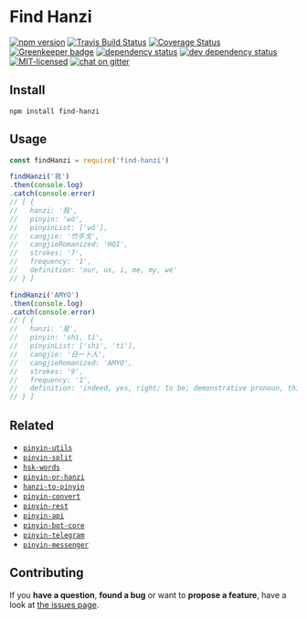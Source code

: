 # Find Hanzi

[![npm version](https://img.shields.io/npm/v/find-hanzi.svg)](https://www.npmjs.com/package/find-hanzi)
[![Travis Build Status](https://travis-ci.org/pepebecker/find-hanzi.svg)](https://travis-ci.org/pepebecker/find-hanzi)
[![Coverage Status](https://coveralls.io/repos/github/pepebecker/find-hanzi/badge.svg)](https://coveralls.io/github/pepebecker/find-hanzi)
[![Greenkeeper badge](https://badges.greenkeeper.io/pepebecker/find-hanzi.svg)](https://greenkeeper.io/)
[![dependency status](https://img.shields.io/david/pepebecker/find-hanzi.svg)](https://david-dm.org/pepebecker/find-hanzi)
[![dev dependency status](https://img.shields.io/david/dev/pepebecker/find-hanzi.svg)](https://david-dm.org/pepebecker/find-hanzi#info=devDependencies)
[![MIT-licensed](https://img.shields.io/github/license/pepebecker/find-hanzi.svg)](https://opensource.org/licenses/MIT)
[![chat on gitter](https://badges.gitter.im/pepebecker.svg)](https://gitter.im/pepebecker)

## Install

```shell
npm install find-hanzi
```

## Usage

```js
const findHanzi = require('find-hanzi')

findHanzi('我')
.then(console.log)
.catch(console.error)
// [ {
//   hanzi: '我',
//   pinyin: 'wǒ',
//   pinyinList: ['wǒ'],
//   cangjie: '竹手戈',
//   cangjieRomanized: 'HQI',
//   strokes: '7',
//   frequency: '1',
//   definition: 'our, us, i, me, my, we'
// } ]

findHanzi('AMYO')
.then(console.log)
.catch(console.error)
// [ {
//   hanzi: '是',
//   pinyin: 'shì, tí',
//   pinyinList: ['shì', 'tí'],
//   cangjie: '日一卜人',
//   cangjieRomanized: 'AMYO',
//   strokes: '9',
//   frequency: '1',
//   definition: 'indeed, yes, right; to be; demonstrative pronoun, this, that'
// } ]
```

## Related

- [`pinyin-utils`](https://github.com/pepebecker/pinyin-utils)
- [`pinyin-split`](https://github.com/pepebecker/pinyin-split)
- [`hsk-words`](https://github.com/pepebecker/hsk-words)
- [`pinyin-or-hanzi`](https://github.com/pepebecker/pinyin-or-hanzi)
- [`hanzi-to-pinyin`](https://github.com/pepebecker/hanzi-to-pinyin)
- [`pinyin-convert`](https://github.com/pepebecker/pinyin-convert)
- [`pinyin-rest`](https://github.com/pepebecker/pinyin-rest)
- [`pinyin-api`](https://github.com/pepebecker/pinyin-api)
- [`pinyin-bot-core`](https://github.com/pepebecker/pinyin-bot-core)
- [`pinyin-telegram`](https://github.com/pepebecker/pinyin-telegram)
- [`pinyin-messenger`](https://github.com/pepebecker/pinyin-messenger)

## Contributing

If you **have a question**, **found a bug** or want to **propose a feature**, have a look at [the issues page](https://github.com/pepebecker/find-hanzi/issues).

